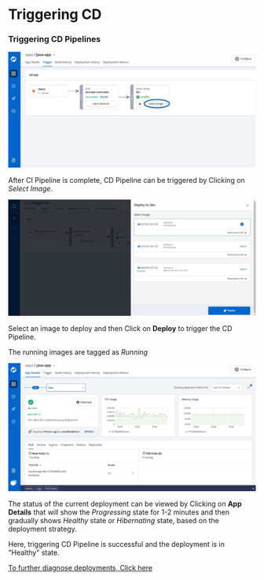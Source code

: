 # Triggering CD

### Triggering CD Pipelines

![](../images/deploying-application/triggering-cd/trigger-select-image.jpg)

After CI Pipeline is complete, CD Pipeline can be triggered by Clicking on _Select Image_.

![](../images/deploying-application/triggering-cd/cd-deploy-console.jpg)

Select an image to deploy and then Click on **Deploy** to trigger the CD Pipeline.

The running images are tagged as _Running_

![](../images/deploying-application/triggering-cd/deployed-app-details.jpg)

The status of the current deployment can be viewed by Clicking on **App Details** that will show the _Progressing_ state for 1-2 minutes and then gradually shows _Healthy_ state or _Hibernating_ state, based on the deployment strategy.

Here, triggering CD Pipeline is successful and the deployment is in "Healthy" state.

[To further diagnose deployments, Click here](../debugging-deployment-and-monitoring.md)


